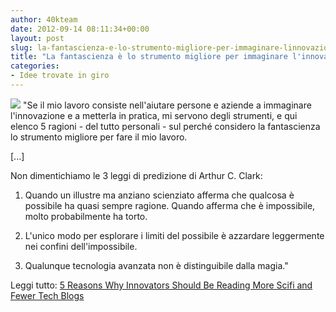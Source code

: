 ```yaml
---
author: 40kteam
date: 2012-09-14 08:11:34+00:00
layout: post
slug: la-fantascienza-e-lo-strumento-migliore-per-immaginare-linnovazione
title: "La fantascienza è lo strumento migliore per immaginare l'innovazione"
categories:
- Idee trovate in giro
---
```


![](http://40k.it/wp-content/uploads/2012/09/RobotVisions_01.jpeg) "Se il mio lavoro consiste nell'aiutare persone e aziende a immaginare l'innovazione e a metterla in pratica, mi servono degli strumenti, e qui elenco 5 ragioni - del tutto personali - sul perché considero la fantascienza lo strumento migliore per fare il mio lavoro.

[...]

Non dimentichiamo le 3 leggi di predizione di Arthur C. Clark:



	
  1. Quando un illustre ma anziano scienziato afferma che qualcosa è possibile ha quasi sempre ragione. Quando afferma che è impossibile, molto probabilmente ha torto.

	
  2. L'unico modo per esplorare i limiti del possibile è azzardare leggermente nei confini dell'impossibile.

	
  3. Qualunque tecnologia avanzata non è distinguibile dalla magia."


Leggi tutto: [5 Reasons Why Innovators Should Be Reading More Scifi and Fewer Tech Blogs](http://www.fabernovel.com/blog/359-5-reasons-why-innovators-should-be-reading-more-scifi-and-fewer-tech-blogs)
